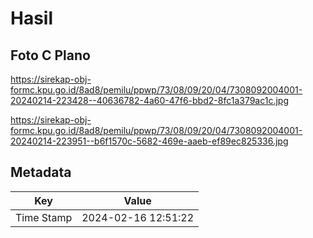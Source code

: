 # Hasil

## Foto C Plano

https://sirekap-obj-formc.kpu.go.id/8ad8/pemilu/ppwp/73/08/09/20/04/7308092004001-20240214-223428--40636782-4a60-47f6-bbd2-8fc1a379ac1c.jpg

https://sirekap-obj-formc.kpu.go.id/8ad8/pemilu/ppwp/73/08/09/20/04/7308092004001-20240214-223951--b6f1570c-5682-469e-aaeb-ef89ec825336.jpg


## Metadata

| Key        | Value               |
| ---------- | ------------------- |
| Time Stamp | 2024-02-16 12:51:22 |




